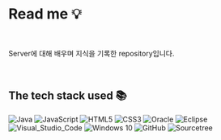 # Read me 💡

<br>

Server에 대해 배우며 지식을 기록한 repository입니다.

<br>

## The tech stack used 📚
![Java](https://img.shields.io/badge/java-007396?style=flat&logo=openjdk&logoColor=white)
![JavaScript](https://img.shields.io/badge/JavaScript-F7DF1E?style=flat&logo=JavaScript&logoColor=white)
![HTML5](https://img.shields.io/badge/HTML5-E34F26?style=flat&logo=html5&logoColor=white)
![CSS3](https://img.shields.io/badge/CSS3-1572B6?style=flat&logo=css3&logoColor=white)
![Oracle](https://img.shields.io/badge/Oracle-F80000?style=flat&logo=Oracle&logoColor=white)
![Eclipse](https://img.shields.io/badge/Eclipse-2C2255?style=flat&logo=eclipseide&logoColor=white)
![Visual_Studio_Code](https://img.shields.io/badge/Visual_Studio_Code-0078D4?style=flat&logo=visual-studio-code&logoColor=white)
![Windows 10](https://img.shields.io/badge/windows10-0078D6?style=flat&logo=windows10&logoColor=white)
![GitHub](https://img.shields.io/badge/github-181717?style=flat&logo=github&logoColor=white)
![Sourcetree](https://img.shields.io/badge/sourcetree-0052CC?style=flat&logo=sourcetree&logoColor=white)

<br>
